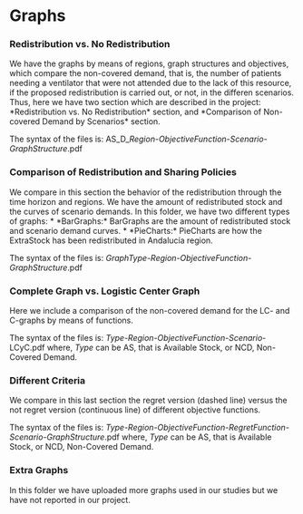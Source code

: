 # Graphs

<h3>Redistribution vs. No Redistribution</h3>
We have the graphs by means of regions, graph structures and objectives, which compare  the non-covered demand, that is, the number of patients needing a ventilator that were not attended due to the lack of this resource, if the proposed redistribution is carried out, or not, in the differen scenarios. Thus, here we have two section which are described in the project: *Redistribution vs. No Redistribution* section, and *Comparison of Non-covered Demand by Scenarios* section.

The syntax of the files is:
AS_D_*Region*-*ObjectiveFunction*-*Scenario*-*GraphStructure*.pdf

<h3>Comparison of Redistribution and Sharing Policies</h3>
We compare in this section the behavior of the redistribution through the time horizon and regions. We have the amount of redistributed stock and the curves of scenario demands. In this folder, we have two different types of graphs:
* *BarGraphs:* BarGraphs are the amount of redistributed stock and scenario demand curves.
* *PieCharts:* PieCharts are how the ExtraStock has been redistributed in Andalucía region.

The syntax of the files is:
*GraphType*-*Region*-*ObjectiveFunction*-*GraphStructure*.pdf

<h3>Complete Graph vs. Logistic Center Graph</h3>
Here we include a comparison of the non-covered demand for the LC- and C-graphs by means of functions.

The syntax of the files is:
*Type*-*Region*-*ObjectiveFunction*-*Scenario*-LCyC.pdf
where, *Type* can be AS, that is Available Stock, or NCD, Non-Covered Demand.

<h3>Different Criteria</h3>
We compare in this last section the regret version (dashed line) versus the not regret version (continuous line) of different objective functions. 

The syntax of the files is:
*Type*-*Region*-*ObjectiveFunction-RegretFunction*-*Scenario*-*GraphStructure*.pdf
where, *Type* can be AS, that is Available Stock, or NCD, Non-Covered Demand.

<h3>Extra Graphs</h3>
In this folder we have uploaded more graphs used in our studies but we have not reported in our project.
